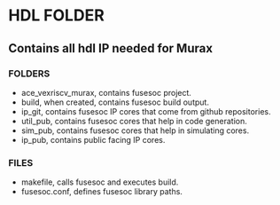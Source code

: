 # HDL FOLDER
## Contains all hdl IP needed for Murax

### FOLDERS
  - ace_vexriscv_murax, contains fusesoc project.
  - build, when created, contains fusesoc build output.
  - ip_git, contains fusesoc IP cores that come from github repositories.
  - util_pub, contains fusesoc cores that help in code generation.
  - sim_pub, contains fusesoc cores that help in simulating cores.
  - ip_pub, contains public facing IP cores.

### FILES
  - makefile, calls fusesoc and executes build.
  - fusesoc.conf, defines fusesoc library paths.
